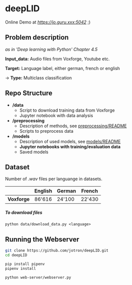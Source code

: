 # deepLID

Online Demo at *https://jo.guru.xxx:5042* ;)

## Problem description

*as in 'Deep learning with Python' Chapter 4.5*

**Input_data:** Audio files from Voxforge, Youtube etc.

**Target:** Language label, either german, french or english

→ **Type:** Multiclass classification

## Repo Structure

- **/data**
  - Script to download training data from Voxforge
  - Jupyter notebook with data analysis
- **/preprocessing**
  - Description of methods, see [preprocessing/README](preprocessing/README.md)
  - Scripts to preprocess data
- **/models**
  - Description of used models, see [models/README](models/README.md)
  - **Jupyter notebooks with training/evaluation data**
  - Saved models

## Dataset 

Number of *.wav* files per languange in datasets.

|              | English | German | French |
| ------------ | ------- | ------ | ------ |
| **Voxforge** | 86'616  | 24'100 | 22'430 |

##### To download files 

```python data/download_data.py <language>```

## Running the Webserver

```bash
git clone https://github.com/jotron/deepLID.git
cd deepLID

pip install pipenv
pipenv install

python web-server/webserver.py
```

